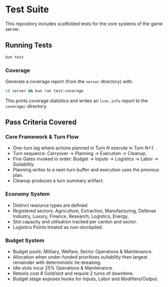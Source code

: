 # Test Suite

This repository includes scaffolded tests for the core systems of the game server.

## Running Tests

```bash
bun test
```

### Coverage

Generate a coverage report (from the `server` directory) with:

```bash
cd server && bun run test:coverage
```

This prints coverage statistics and writes an `lcov.info` report to the `coverage/` directory.

## Pass Criteria Covered

### Core Framework & Turn Flow
- One-turn lag where actions planned in Turn *N* execute in Turn *N+1*.
- Turn sequence: Carryover → Planning → Execution → Cleanup.
- Five Gates invoked in order: Budget → Inputs → Logistics → Labor → Suitability.
- Planning writes to a next-turn buffer and execution uses the previous plan.
- Cleanup produces a turn summary artifact.

### Economy System
- Distinct resource types are defined.
- Registered sectors: Agriculture, Extraction, Manufacturing, Defense Industry, Luxury, Finance, Research, Logistics, Energy.
- Slot capacity and utilisation tracked per canton and sector.
- Logistics Points treated as non-stockpiled.

### Budget System
- Budget pools: Military, Welfare, Sector Operations & Maintenance.
- Allocation when under-funded prioritises suitability then largest remainder with deterministic tie-breaking.
- Idle slots incur 25% Operations & Maintenance.
- Retools cost 8 Gold/slot and require 2 turns of downtime.
- Budget stage exposes hooks for Inputs, Labor and Modifiers/Output.

